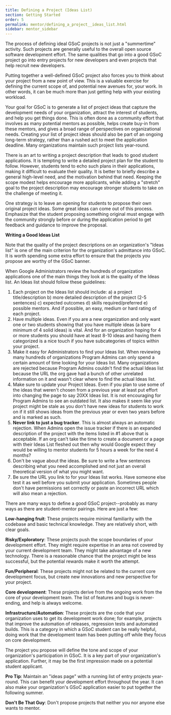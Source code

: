 ```yaml
---
title: Defining a Project (Ideas List)
section: Getting Started
order: 5
permalink: mentor/defining_a_project__ideas_list.html
sidebar: mentor_sidebar
---
```


The process of defining ideal GSoC projects is not just a "summertime" activity. Such projects are generally useful to the overall open source software development effort. The same qualities that go into a good GSoC project go into entry projects for new developers and even projects that help recruit new developers.

Putting together a well-defined GSoC project also forces you to think about your project from a new point of view. This is a valuable exercise for defining the current scope of, and potential new avenues for, your work. In other words, it can be much more than just getting help with your existing workload.

Your goal for GSoC is to generate a list of project ideas that capture the development needs of your organization, attract the interest of students, and help you get things done. This is often done as a community effort that involves as many potential mentors as possible, helps create buy-in from these mentors, and gives a broad range of perspectives on organizational needs. Creating your list of project ideas should also be part of an ongoing long-term strategy, rather than a rushed act to meet the application deadline. Many organizations maintain such project lists year-round.

There is an art to writing a project description that leads to good student applications. It is tempting to write a detailed project plan for the student to follow. However, students tend to echo such plans in their applications, making it difficult to evaluate their quality. It is better to briefly describe a general high-level need, and the motivation behind that need. Keeping the scope modest helps encourage more applicants, while adding a "stretch" goal to the project description may encourage stronger students to take on the challenge of meeting it.

One strategy is to leave an opening for students to propose their own original project ideas. Some great ideas can come out of this process. Emphasize that the student proposing something original must engage with the community strongly before or during the application period to get feedback and guidance to improve the proposal.

**Writing a Good Ideas List**

Note that the quality of the project descriptions on an organization's "Ideas list" is one of the main criterion for the organization's admittance into GSoC. It is worth spending some extra effort to ensure that the projects you propose are worthy of the GSoC banner.

When Google Administrators review the hundreds of organization applications one of the main things they look at is the quality of the Ideas list. An Ideas list should follow these guidelines:



1.  Each project on the Ideas list should include: a) a project title/description  b) more detailed description of the project (2-5 sentences) c) expected outcomes  d) skills required/preferred  e) possible mentors. And if possible, an easy, medium or hard rating of each project.
1.  Have multiple ideas. Even if you are a new organization and only want one or two students showing that you have multiple ideas (a bare minimum of 4 solid ideas) is vital. And for an organization hoping for 4 or more students you should have at least 8-10 ideas and having them categorized is a nice touch if you have subcategories of topics within your project.
1.  Make it easy for Administrators to find your Ideas list. When reviewing many hundreds of organizations Program Admins can only spend a certain amount of time looking for your Ideas list. Many organizations are rejected because Program Admins couldn't find the actual Ideas list because the URL the org gave had a bunch of other unrelated information on it and wasn't clear where to find the actual Ideas list. 
1.  Make sure to update your Project Ideas. Even if you plan to use some of the ideas that weren't chosen from a previous year at least put effort into changing the page to say 20XX Ideas list. It is not encouraging for Program Admins to see an outdated list. It also makes it seem like your project might be stale as you don't have new ideas for students to work on if it still shows ideas from the previous year or even two years before and is marked as such.
1.  **Never link to just a bug tracker**. This is almost always an automatic rejection. When Admins open the issue tracker if there is an expanded description of the project with the items listed in #1 above that is acceptable. If an org can't take the time to create a document or a page with their Ideas List fleshed out then why would Google expect they would be willing to mentor students for 5 hours a week for the next 4 months?  
1.  Don't be vague about the ideas. Be sure to write a few sentences describing what you need accomplished and not just an overall theoretical version of what you might want. 
1.  Be sure the URL you link to for your Ideas list works. Have someone else test it as well before you submit your application. Sometimes people don't have permissions set correctly or paste an incorrect URL which will also mean a rejection. 

There are many ways to define a good GSoC project--probably as many ways as there are student-mentor pairings. Here are just a few:

**Low-hanging fruit**: These projects require minimal familiarity with the codebase and basic technical knowledge. They are relatively short, with clear goals.

**Risky/Exploratory**: These projects push the scope boundaries of your development effort. They might require expertise in an area not covered by your current development team. They might take advantage of a new technology. There is a reasonable chance that the project might be less successful, but the potential rewards make it worth the attempt.

**Fun/Peripheral**: These projects might not be related to the current core development focus, but create new innovations and new perspective for your project.

**Core development**: These projects derive from the ongoing work from the core of your development team. The list of features and bugs is never-ending, and help is always welcome.

**Infrastructure/Automation**: These projects are the code that your organization uses to get its development work done; for example, projects that improve the automation of releases, regression tests and automated builds. This is a category in which a GSoC student can be really helpful, doing work that the development team has been putting off while they focus on core development.

The project you propose will define the tone and scope of your organization's participation in GSoC. It is a key part of your organization's application. Further, it may be the first impression made on a potential student applicant.

**Pro Tip**: Maintain an "ideas page" with a running list of entry projects year-round. This can benefit your development effort throughout the year. It can also make your organization's GSoC application easier to put together the following summer.

**Don't Be That Guy**: Don't propose projects that neither you nor anyone else wants to mentor.



